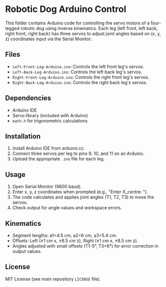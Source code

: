 # Robotic Dog Arduino Control

This folder contains Arduino code for controlling the servo motors of a four-legged robotic dog using inverse kinematics. Each leg (left front, left back, right front, right back) has three servos to adjust joint angles based on (x, y, z) coordinates input via the Serial Monitor.

## Files

- `Left-Front-Leg-Arduino.ino`: Controls the left front leg's servos.
- `Left-Back-Leg-Arduino.ino`: Controls the left back leg's servos.
- `Right-Front-Leg-Arduino.ino`: Controls the right front leg's servos.
- `Right-Back-Leg-Arduino.ino`: Controls the right back leg's servos.

## Dependencies

- Arduino IDE
- Servo library (included with Arduino)
- `math.h` for trigonometric calculations

## Installation

1. Install Arduino IDE from arduino.cc.
2. Connect three servos per leg to pins 9, 10, and 11 on an Arduino.
3. Upload the appropriate `.ino` file for each leg.

## Usage

1. Open Serial Monitor (9600 baud).
2. Enter x, y, z coordinates when prompted (e.g., "Enter X_centre: ").
3. The code calculates and applies joint angles (T1, T2, T3) to move the servos.
4. Check output for angle values and workspace errors.

## Kinematics

- Segment lengths: a1=4.5 cm, a2=6 cm, a3=5.4 cm.
- Offsets: Left (±1 cm x, ±8.5 cm z), Right (±1 cm x, ±8.5 cm z).
- Angles adjusted with small offsets (T1-5°, T3+6°) for error correction in output values.

## License

MIT License (see main repository `LICENSE` file).